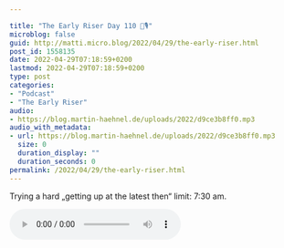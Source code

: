 ```yaml
---

title: "The Early Riser Day 110 🌅🎙"
microblog: false
guid: http://matti.micro.blog/2022/04/29/the-early-riser.html
post_id: 1558135
date: 2022-04-29T07:18:59+0200
lastmod: 2022-04-29T07:18:59+0200
type: post
categories:
- "Podcast"
- "The Early Riser"
audio:
- https://blog.martin-haehnel.de/uploads/2022/d9ce3b8ff0.mp3
audio_with_metadata:
- url: https://blog.martin-haehnel.de/uploads/2022/d9ce3b8ff0.mp3
  size: 0
  duration_display: ""
  duration_seconds: 0
permalink: /2022/04/29/the-early-riser.html
---
```

Trying a hard „getting up at the latest then“ limit: 7:30 am.

<audio controls="controls" src="https://blog.martin-haehnel.de/uploads/2022/d9ce3b8ff0.mp3" preload="metadata" />

